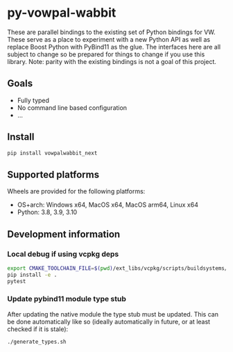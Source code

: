 # py-vowpal-wabbit

These are parallel bindings to the existing set of Python bindings for VW. These serve as a place to experiment with a new Python API as well as replace Boost Python with PyBind11 as the glue. The interfaces here are all subject to change so be prepared for things to change if you use this library. Note: parity with the existing bindings is not a goal of this project.

## Goals

- Fully typed
- No command line based configuration
- ...

## Install

```sh
pip install vowpalwabbit_next
```

## Supported platforms

Wheels are provided for the following platforms:

- OS+arch: Windows x64, MacOS x64, MacOS arm64, Linux x64
- Python: 3.8, 3.9, 3.10

## Development information

### Local debug if using vcpkg deps
```sh
export CMAKE_TOOLCHAIN_FILE=$(pwd)/ext_libs/vcpkg/scripts/buildsystems/vcpkg.cmake
pip install -e .
pytest
```

### Update pybind11 module type stub

After updating the native module the type stub must be updated. This can be done automatically like so (ideally automatically in future, or at least checked if it is stale):
```sh
./generate_types.sh
```
